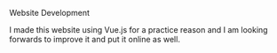 Website Development

I made this website using Vue.js for a practice reason and I am looking forwards to improve it and put it online as well.

